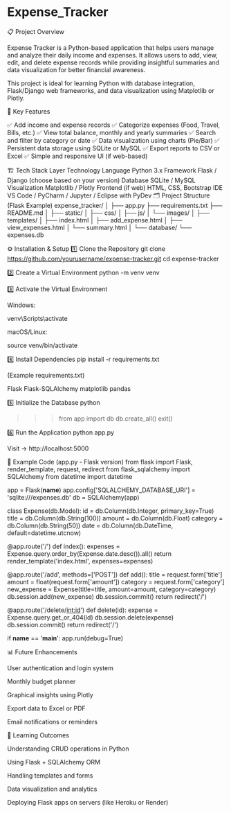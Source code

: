 # Expense_Tracker
📋 Project Overview

Expense Tracker is a Python-based application that helps users manage and analyze their daily income and expenses.
It allows users to add, view, edit, and delete expense records while providing insightful summaries and data visualization for better financial awareness.

This project is ideal for learning Python with database integration, Flask/Django web frameworks, and data visualization using Matplotlib or Plotly.

🧠 Key Features

✅ Add income and expense records
✅ Categorize expenses (Food, Travel, Bills, etc.)
✅ View total balance, monthly and yearly summaries
✅ Search and filter by category or date
✅ Data visualization using charts (Pie/Bar)
✅ Persistent data storage using SQLite or MySQL
✅ Export reports to CSV or Excel
✅ Simple and responsive UI (if web-based)

🏗️ Tech Stack
Layer	Technology
Language	Python 3.x
Framework	Flask / Django (choose based on your version)
Database	SQLite / MySQL
Visualization	Matplotlib / Plotly
Frontend (if web)	HTML, CSS, Bootstrap
IDE	VS Code / PyCharm / Jupyter / Eclipse with PyDev
🗂️ Project Structure (Flask Example)
expense_tracker/
│
├── app.py
├── requirements.txt
├── README.md
│
├── static/
│   ├── css/
│   ├── js/
│   └── images/
│
├── templates/
│   ├── index.html
│   ├── add_expense.html
│   ├── view_expenses.html
│   └── summary.html
│
└── database/
    └── expenses.db

⚙️ Installation & Setup
1️⃣ Clone the Repository
git clone https://github.com/yourusername/expense-tracker.git
cd expense-tracker

2️⃣ Create a Virtual Environment
python -m venv venv

3️⃣ Activate the Virtual Environment

Windows:

venv\Scripts\activate


macOS/Linux:

source venv/bin/activate

4️⃣ Install Dependencies
pip install -r requirements.txt


(Example requirements.txt)

Flask
Flask-SQLAlchemy
matplotlib
pandas

5️⃣ Initialize the Database
python
>>> from app import db
>>> db.create_all()
>>> exit()

6️⃣ Run the Application
python app.py


Visit → http://localhost:5000

🧩 Example Code (app.py - Flask version)
from flask import Flask, render_template, request, redirect
from flask_sqlalchemy import SQLAlchemy
from datetime import datetime

app = Flask(__name__)
app.config['SQLALCHEMY_DATABASE_URI'] = 'sqlite:///expenses.db'
db = SQLAlchemy(app)

class Expense(db.Model):
    id = db.Column(db.Integer, primary_key=True)
    title = db.Column(db.String(100))
    amount = db.Column(db.Float)
    category = db.Column(db.String(50))
    date = db.Column(db.DateTime, default=datetime.utcnow)

@app.route('/')
def index():
    expenses = Expense.query.order_by(Expense.date.desc()).all()
    return render_template('index.html', expenses=expenses)

@app.route('/add', methods=['POST'])
def add():
    title = request.form['title']
    amount = float(request.form['amount'])
    category = request.form['category']
    new_expense = Expense(title=title, amount=amount, category=category)
    db.session.add(new_expense)
    db.session.commit()
    return redirect('/')

@app.route('/delete/<int:id>')
def delete(id):
    expense = Expense.query.get_or_404(id)
    db.session.delete(expense)
    db.session.commit()
    return redirect('/')

if __name__ == '__main__':
    app.run(debug=True)

📊 Future Enhancements

User authentication and login system

Monthly budget planner

Graphical insights using Plotly

Export data to Excel or PDF

Email notifications or reminders

🧠 Learning Outcomes

Understanding CRUD operations in Python

Using Flask + SQLAlchemy ORM

Handling templates and forms

Data visualization and analytics

Deploying Flask apps on servers (like Heroku or Render)
